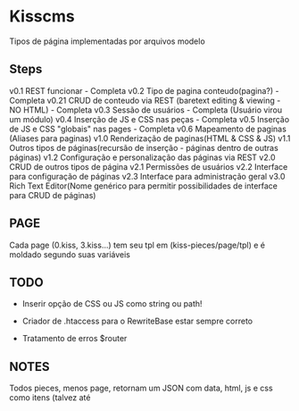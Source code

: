 # Kisscms

Tipos de página implementadas por arquivos modelo

## Steps

v0.1 REST funcionar - Completa
v0.2 Tipo de pagina conteudo(pagina?) - Completa
v0.21 CRUD de conteudo via REST (baretext editing & viewing - NO HTML) - Completa
v0.3 Sessão de usuários - Completa (Usuário virou um módulo)
v0.4 Inserção de JS e CSS nas peças - Completa
v0.5 Inserção de JS e CSS "globais" nas pages - Completa
v0.6 Mapeamento de paginas (Aliases para paginas) 
v1.0 Renderização de paginas(HTML & CSS & JS)
v1.1 Outros tipos de páginas(recursão de inserção - páginas dentro de outras páginas)
v1.2 Configuração e personalização das páginas via REST 
v2.0 CRUD de outros tipos de página 
v2.1 Permissões de usuários
v2.2 Interface para configuração de páginas
v2.3 Interface para administração geral
v3.0 Rich Text Editor(Nome genérico para permitir possibilidades de interface para CRUD de páginas)

## PAGE

Cada page (0.kiss, 3.kiss...) tem seu tpl em (kiss-pieces/page/tpl) e é moldado segundo suas variáveis


## TODO
- Inserir opção de CSS ou JS como string ou path!

- Criador de .htaccess para o RewriteBase estar sempre correto
- Tratamento de erros $router


## NOTES

Todos pieces, menos page, retornam um JSON com data, html, js e css como itens (talvez até 